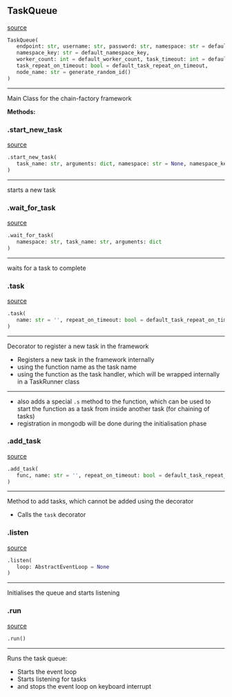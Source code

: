 #


## TaskQueue
[source](https://github.com/llxp/chain-factory\blob\master\framework/src/chain_factory/task_queue/task_queue.py\#L17)
```python 
TaskQueue(
   endpoint: str, username: str, password: str, namespace: str = default_namespace,
   namespace_key: str = default_namespace_key,
   worker_count: int = default_worker_count, task_timeout: int = default_task_timeout,
   task_repeat_on_timeout: bool = default_task_repeat_on_timeout,
   node_name: str = generate_random_id()
)
```


---
Main Class for the chain-factory framework


**Methods:**


### .start_new_task
[source](https://github.com/llxp/chain-factory\blob\master\framework/src/chain_factory/task_queue/task_queue.py\#L59)
```python
.start_new_task(
   task_name: str, arguments: dict, namespace: str = None, namespace_key: str = None
)
```

---
starts a new task

### .wait_for_task
[source](https://github.com/llxp/chain-factory\blob\master\framework/src/chain_factory/task_queue/task_queue.py\#L88)
```python
.wait_for_task(
   namespace: str, task_name: str, arguments: dict
)
```

---
waits for a task to complete

### .task
[source](https://github.com/llxp/chain-factory\blob\master\framework/src/chain_factory/task_queue/task_queue.py\#L99)
```python
.task(
   name: str = '', repeat_on_timeout: bool = default_task_repeat_on_timeout
)
```

---
Decorator to register a new task in the framework

- Registers a new task in the framework internally
- using the function name as the task name
- using the function as the task handler, which will be wrapped internally in a TaskRunner class
---
- also adds a special `.s` method to the function, which can be used to start the function as a task from inside another task (for chaining of tasks)
- registration in mongodb will be done during the initialisation phase

### .add_task
[source](https://github.com/llxp/chain-factory\blob\master\framework/src/chain_factory/task_queue/task_queue.py\#L125)
```python
.add_task(
   func, name: str = '', repeat_on_timeout: bool = default_task_repeat_on_timeout
)
```

---
Method to add tasks, which cannot be added using the decorator

- Calls the `task` decorator

### .listen
[source](https://github.com/llxp/chain-factory\blob\master\framework/src/chain_factory/task_queue/task_queue.py\#L139)
```python
.listen(
   loop: AbstractEventLoop = None
)
```

---
Initialises the queue and starts listening

### .run
[source](https://github.com/llxp/chain-factory\blob\master\framework/src/chain_factory/task_queue/task_queue.py\#L159)
```python
.run()
```

---
Runs the task queue:

- Starts the event loop
- Starts listening for tasks
- and stops the event loop on keyboard interrupt
